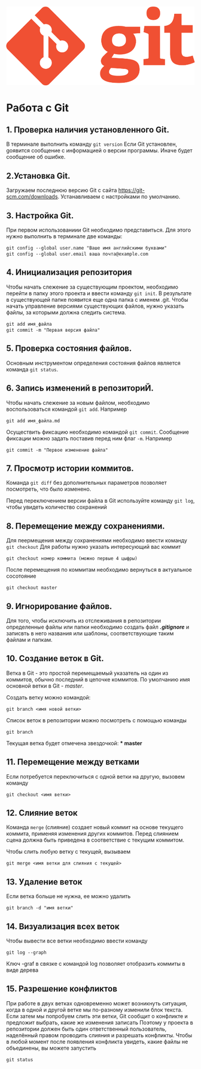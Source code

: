 ![logo](Git-Logo-1788C.png)
# Работа с Git

## 1. Проверка наличия установленного Git.
В терминале выполнить команду `git version`
Если Git установлен, gоявится сообщение с информацией о версии программы.
Иначе будет сообщение об ошибке.

## 2.Установка Git.
Загружаем последнюю версию Git с сайта https://git-scm.com/downloads. Устанавливаем с настройками по умолчанию.

## 3. Настройка Git.
При первом использованиии Git необходимо представиться.
Для этого нужно выполнить в терминале две команды:
```
git config --global user.name "Ваше имя английскими буквами"
git config --global user.email ваша почта@example.com
```
## 4. Инициализация репозитория

Чтобы начать слежение за существующим проектом, необходимо перейти в папку этого проекта и ввести команду `git init`. В результате в существующей папке появится еще одна папка с именем .git. Чтобы начать управление версиями существующих файлов, нужно указать файлы, за которыми должна следить система.
```
git add имя_файла
git commit -m "Первая версия файла"
```

## 5. Проверка состояния файлов.

Основным инструментом определения состояния файлов является команда
`git status`.

## 6. Запись изменений в репозиториЙ.

Чтобы начать слежение за новым файлом, необходимо воспользоваться командой `git add`. Например 
```
git add имя_файла.md
```
Осуществить фиксацию необходимо командой `git commit`. Сообщение фиксации можно задать поставив перед ним флаг `-m`. Например
```
git commit -m "Первое изменение файла"
```

## 7. Просмотр истории коммитов.

Команда `git diff` без дополнительных параметров позволяет посмотреть, что было изменено.

Перед переключением версии файла в Git
используйте команду `git log`, чтобы увидеть
количество сохранений

## 8. Перемещение между сохранениями.

Для пеермещения между сохранениями необходимо ввести команду `git checkout`
Для работы нужно указать интересующий вас коммит
```
git checkout номер коммита (можно первые 4 цыфры)
```
После перемещения по коммитам необходимо вернуться в актуальное сосотояние

```
git checkout master
```

## 9. Игнорирование файлов.

Для  того, чтобы исключить из отслеживания в репозитории определенные файлы или папки необходимо создать файл ***.gitignore*** и записвть в него названия или шаблоны, соответствующие таким файлам и папкам.

## 10. Создание веток в Git.

Ветка в Git - это простой перемещаемый указатель на один из коммитов, обычно последний в цепочке коммитов.
По умолчанию имя основной ветки в Git - *master*.

Создать ветку можно командой:
```
git branch <имя новой ветки>
```
Cписок веток в репозитории можно посмотреть с помощью команды 

```
git branch
```

Текущая ветка будет отмечена звездочкой: **\* master**

## 11. Перемещение между ветками

Если потребуется переключиться с одной ветки
на другую, вызовем команду
```
git checkout <имя ветки>
```
## 12. Слияние веток

Команда `merge` (слияние) создает новый коммит на основе текущего коммита, применяя изменения других коммитов. Перед слиянием сцена должна быть приведена в соответствие с текущим коммитом.

Чтобы слить любую ветку с текущей, вызываем
```
git merge <имя ветки для слияния с текущей>
```
## 13. Удаление веток

Если ветка больше не нужна, ее можно удалить

```
git branch -d "имя ветки"
```

## 14. Визуализация всех веток

Чтобы вывести все ветки необходимо ввести команду
```
git log --graph
```

Ключ -graf в связке с командой log позволяет отобразить коммиты в виде дерева

## 15. Разрешение конфликтов

При работе в двух ветках одновременно может
возникнуть ситуация, когда в одной и другой
ветке мы по-разному изменили блок текста.
Если затем мы попробуем слить эти ветки, Git
сообщит о конфликте и предложит выбрать,
какие же изменения записать
Поэтому у проекта в репозитории должен быть один
ответственный пользователь, наделённый правом проводить
слияния и разрешать конфликты.
Чтобы в любой момент после появления конфликта увидеть, какие файлы не объединены, вы можете запустить 
```
git status
```


